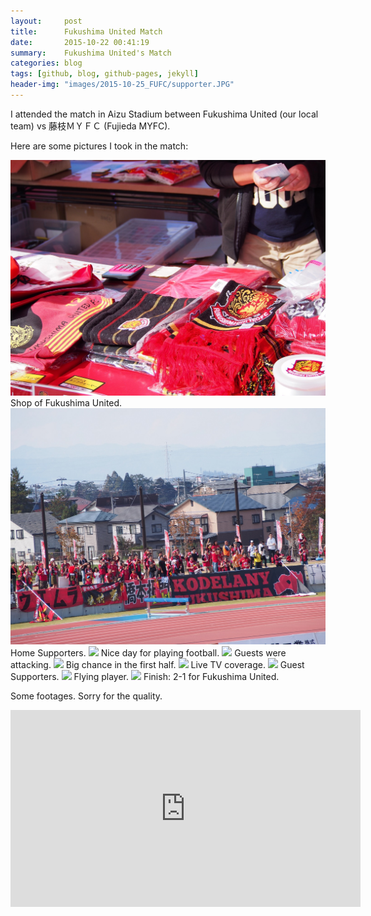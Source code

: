 ```yaml
---
layout:     post
title:      Fukushima United Match
date:       2015-10-22 00:41:19
summary:    Fukushima United's Match
categories: blog 
tags: [github, blog, github-pages, jekyll]
header-img: "images/2015-10-25_FUFC/supporter.JPG"
---
```


I attended the match in Aizu Stadium between Fukushima United (our local team) vs 藤枝ＭＹＦＣ (Fujieda MYFC).

Here are some pictures I took in the match:

<img src="/images/2015-10-25_FUFC/shop.jpg" class="fit image">
Shop of Fukushima United.

<!--more-->
<img src="/images/2015-10-25_FUFC/supporter.JPG" class="fit image">
Home Supporters.

<img src="/images/2015-10-25_FUFC/1.JPG" class="fit image">
Nice day for playing football.

<img src="/images/2015-10-25_FUFC/2.JPG" class="fit image">
Guests were attacking.

<img src="/images/2015-10-25_FUFC/3.JPG" class="fit image">
Big chance in the first half.

<img src="/images/2015-10-25_FUFC/4.JPG" class="fit image">
Live TV coverage.

<img src="/images/2015-10-25_FUFC/5.JPG" class="fit image">
Guest Supporters.

<img src="/images/2015-10-25_FUFC/6.JPG" class="fit image">
Flying player.

<img src="/images/2015-10-25_FUFC/7.JPG" class="fit image">
Finish: 2-1 for Fukushima United.


Some footages. Sorry for the quality.

<iframe width="560" height="315" src="https://www.youtube.com/embed/videoseries?list=PLUJ3mgFmGQaf--_KtEB3IWVQcieMYCVue" frameborder="0" allowfullscreen></iframe> 
